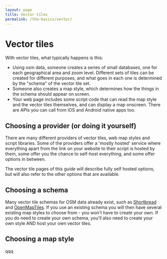 ```yaml
---
layout: page
title: Vector tiles
permalink: /the-basics/vector/
---
```


# Vector tiles

With vector tiles, what typically happens is this:

* Using osm data, someone creates a series of small databases, one for each geographical area and zoom level.  Different sets of tiles can be created for different purposes, and what goes in each one is determined by the "schema" of the vector tile set.
* Someone also creates a map style, which determines how the things in the schema should appear on screen.
* Your web page includes some script code that can read the map style and the vector tiles themselves, and can display a map onscreen.  There are APIs you can call from iOS and Android native apps too.

## Choosing a provider (or doing it yourself)

There are many different providers of vector tiles, web map styles and script libraries.  Some of the providers offer a 'mostly hosted' service where everything apart from the link on your website to their script is hosted by them, some offer you the chance to self-host everything, and some offer options in between.

The vector tile pages of this guide will describe fully self hosted options, but will also refer to the other options that are available.

## Choosing a schema

Many vector tile schemas for OSM data already exist, such as [Shortbread](https://shortbread-tiles.org/schema/) and [OpenMapTiles](https://openmaptiles.org/schema/). If you use an existing schema you will then have several existing map styles to choose from - you won't have to create your own. If you do need to create your own schema, you'll also need to create your own style AND host your own vector tiles.

## Choosing a map style

qqq
